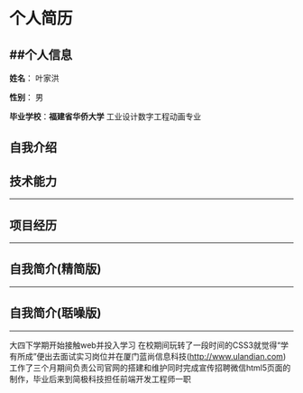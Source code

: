  个人简历
 ===============
 ##个人信息
 ---------------
 **姓名**： 叶家洪
 
 **性别**： 男
 
 **毕业学校**：**福建省华侨大学** 工业设计数字工程动画专业
 ## 自我介绍

 ## 技术能力
 ---------------
 ## 项目经历
 ---------------
 ## 自我简介(精简版)
 ---------------
 ## 自我简介(聒噪版)
 ---------------
 大四下学期开始接触web并投入学习 在校期间玩转了一段时间的CSS3就觉得“学有所成”便出去面试实习岗位并在厦门蓝尚信息科技(http://www.ulandian.com)
 工作了三个月期间负责公司官网的搭建和维护同时完成宣传招聘微信html5页面的制作，毕业后来到简极科技担任前端开发工程师一职
 
